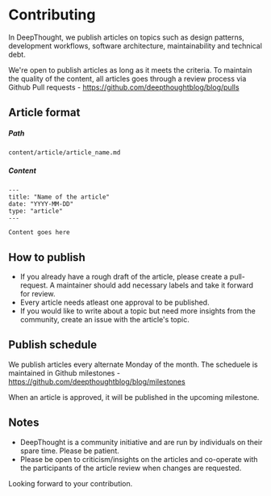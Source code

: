# Contributing

In DeepThought, we publish articles on topics such as design patterns, development workflows, software architecture, maintainability and technical debt.

We're open to publish articles as long as it meets the criteria. To maintain the quality of the content, all articles goes through a review process via Github Pull requests - https://github.com/deepthoughtblog/blog/pulls

## Article format

##### Path

`content/article/article_name.md`

##### Content

```
---
title: "Name of the article"
date: "YYYY-MM-DD"
type: "article"
---

Content goes here
```

## How to publish

- If you already have a rough draft of the article, please create a pull-request. A maintainer should add necessary labels and take it forward for review.
- Every article needs atleast one approval to be published.
- If you would like to write about a topic but need more insights from the community, create an issue with the article's topic.

## Publish schedule

We publish articles every alternate Monday of the month. The scheduele is maintained in Github milestones - https://github.com/deepthoughtblog/blog/milestones

When an article is approved, it will be published in the upcoming milestone.

## Notes

- DeepThought is a community initiative and are run by individuals on their spare time. Please be patient.
- Please be open to criticism/insights on the articles and co-operate with the participants of the article review when changes are requested.

Looking forward to your contribution.
